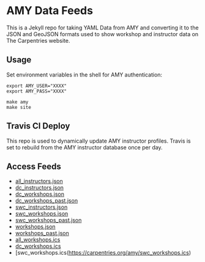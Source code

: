 # AMY Data Feeds

This is a Jekyll repo for taking YAML Data from AMY and converting it to the JSON and GeoJSON formats used to show workshop and instructor data on The Carpentries website.

## Usage 

Set environment variables in the shell for AMY authentication:
```
export AMY_USER="XXXX"
export AMY_PASS="XXXX"
```

```
make amy
make site 
```

## Travis CI Deploy

This repo is used to dynamically update AMY instructor profiles. Travis is set to rebuild from the AMY instructor database once per day.

## Access Feeds

* [all_instructors.json](https://carpentries.org/amy/all_instructors.json)
* [dc_instructors.json](https://carpentries.org/amy/dc_instructors.json)
* [dc_workshops.json](https://carpentries.org/amy/dc_workshops.json)
* [dc_workshops_past.json](https://carpentries.org/amy/dc_workshops_past.json)
* [swc_instructors.json](https://carpentries.org/amy/swc_instructors.json)
* [swc_workshops.json](https://carpentries.org/amy/swc_workshops.json)
* [swc_workshops_past.json](https://carpentries.org/amy/swc_workshops_past.json)
* [workshops.json](https://carpentries.org/amy/workshops.json)
* [workshops_past.json](https://carpentries.org/amy/workshops_past.json)
* [all_workshops.ics](https://carpentries.org/amy/all_workshops.ics)
* [dc_workshops.ics](https://carpentries.org/amy/dc_workshops.ics)
* [swc_workshops.ics(https://carpentries.org/amy/swc_workshops.ics)


